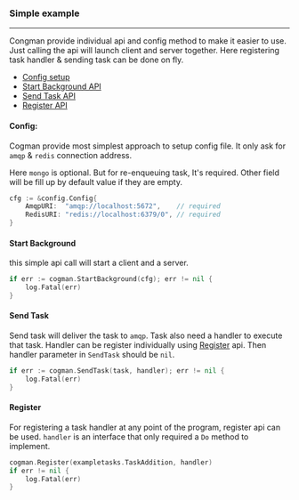 ### Simple example
---

Congman provide individual api and config method to make it easier to use. Just calling the api will launch client and server together. Here registering task handler & sending task can be done on fly.  

* [Config setup](#config)
* [Start Background API](#start-background)
* [Send Task API](#send-task)
* [Register API](#register)

#### Config:

Cogman provide most simplest approach to setup config file. It only ask for `amqp` & `redis` connection address.

Here `mongo` is optional. But for re-enqueuing task, It's required. Other field will be fill up by default value if they are empty.

```go
cfg := &config.Config{
	AmqpURI:  "amqp://localhost:5672",    // required
	RedisURI: "redis://localhost:6379/0", // required
}
```

#### Start Background
this simple api call will start a client and a server. 

```go
if err := cogman.StartBackground(cfg); err != nil {
    log.Fatal(err)
}
```

#### Send Task
Send task will deliver the task to `amqp`. Task also need a handler to execute that task. Handler can be register individually using [Register](#register) api. Then handler parameter in `SendTask` should be `nil`.

```go
if err := cogman.SendTask(task, handler); err != nil {
    log.Fatal(err)
}
```

#### Register
For registering a task handler at any point of the program, register api can be used. `handler` is an interface that only required a `Do` method to implement.

```go
cogman.Register(exampletasks.TaskAddition, handler)
if err != nil {
    log.Fatal(err)
}
```